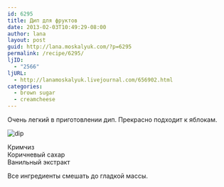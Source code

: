 ```yaml
---
id: 6295
title: Дип для фруктов
date: 2013-02-03T10:49:29-08:00
author: lana
layout: post
guid: http://lana.moskalyuk.com/?p=6295
permalink: /recipe/6295/
ljID:
  - "2566"
ljURL:
  - http://lanamoskalyuk.livejournal.com/656902.html
categories:
  - brown sugar
  - creamcheese
---
```

Очень легкий в приготовлении дип. Прекрасно подходит к яблокам.

![dip](http://farm9.staticflickr.com/8378/8440992147_c8d391b25f_c.jpg) 

Кримчиз  
Коричневый сахар  
Ванильный экстракт

Все ингредиенты смешать до гладкой массы.